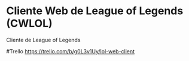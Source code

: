 # Cliente Web de League of Legends (CWLOL)
Cliente de League of Legends

#Trello
https://trello.com/b/g0L3v1Uy/lol-web-client

